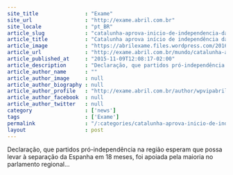 ```yaml
---
site_title               : "Exame"
site_url                 : "http://exame.abril.com.br"
site_locale              : "pt_BR"
article_slug             : "catalunha-aprova-inicio-de-independencia-da-espanha"
article_title            : "Catalunha aprova início de independência da Espanha"
article_image            : "https://abrilexame.files.wordpress.com/2016/09/size_960_16_9_protesto-catalunha.jpg?quality=70&strip=all&w=960"
article_url              : "http://exame.abril.com.br/mundo/catalunha-aprova-inicio-de-independencia-da-espanha/"
article_published_at     : "2015-11-09T12:08:17-02:00"
article_description      : "Declaração, que partidos pró-independência na região esperam que possa levar à separação da Espanha em 18 meses, foi apoiada pela maioria no parlamento regional..."
article_author_name      : ""
article_author_image     : null
article_author_biography : null
article_author_profile   : "http://exame.abril.com.br/author/wpvipabril/"
article_author_facebook  : null
article_author_twitter   : null
category                 : ['news']
tags                     : ['Exame']
permalink                : "/:categories/catalunha-aprova-inicio-de-independencia-da-espanha/"
layout                   : post
---
```


Declaração, que partidos pró-independência na região esperam que possa levar à separação da Espanha em 18 meses, foi apoiada pela maioria no parlamento regional...

